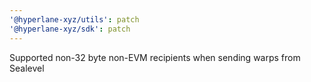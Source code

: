 ```yaml
---
'@hyperlane-xyz/utils': patch
'@hyperlane-xyz/sdk': patch
---
```


Supported non-32 byte non-EVM recipients when sending warps from Sealevel
